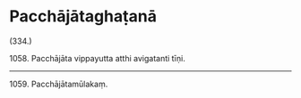 # Pacchājātaghaṭanā

(334.)

1058\. Pacchājāta vippayutta atthi avigatanti tīṇi.

---

1059\. Pacchājātamūlakaṃ.
